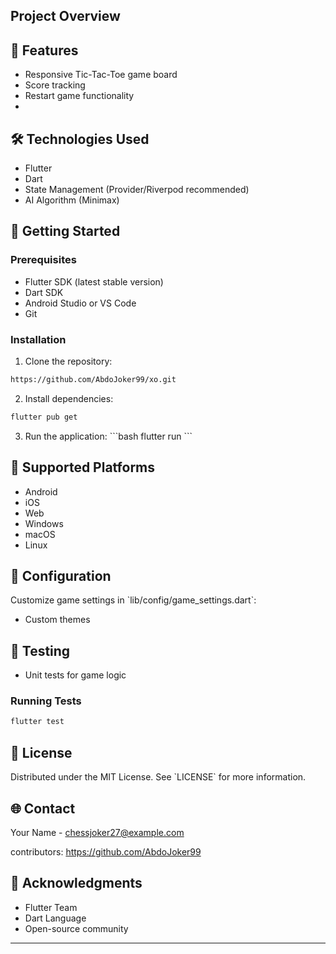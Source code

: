 
## Project Overview

## 🌟 Features
- Responsive Tic-Tac-Toe game board
- Score tracking
- Restart game functionality
- 
## 🛠 Technologies Used
- Flutter
- Dart
- State Management (Provider/Riverpod recommended)
- AI Algorithm (Minimax)

## 🚀 Getting Started

### Prerequisites
- Flutter SDK (latest stable version)
- Dart SDK
- Android Studio or VS Code
- Git

### Installation

1. Clone the repository:
```bash
https://github.com/AbdoJoker99/xo.git
```

2. Install dependencies:
```bash
flutter pub get
```

3. Run the application:
\`\`\`bash
flutter run
\`\`\`

## 📱 Supported Platforms
- Android
- iOS
- Web
- Windows
- macOS
- Linux

## 🔧 Configuration
Customize game settings in \`lib/config/game_settings.dart\`:
- Custom themes

## 🧪 Testing
- Unit tests for game logic

### Running Tests
```bash
flutter test
```


## 📄 License
Distributed under the MIT License. See \`LICENSE\` for more information.

## 🌐 Contact
Your Name - chessjoker27@example.com

contributors: https://github.com/AbdoJoker99

## 🙌 Acknowledgments
- Flutter Team
- Dart Language
- Open-source community

---
